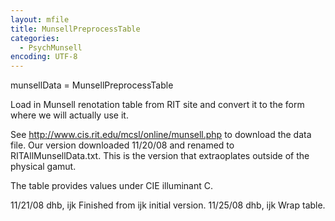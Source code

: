 ```yaml
---
layout: mfile
title: MunsellPreprocessTable
categories:
  - PsychMunsell
encoding: UTF-8
---
```


munsellData = MunsellPreprocessTable

Load in Munsell renotation table from RIT site and convert it to the form where we will
actually use it.

See http://www.cis.rit.edu/mcsl/online/munsell.php to download the data file.  Our version
downloaded 11/20/08 and renamed to RITAllMunsellData.txt.  This is the version that
extraoplates outside of the physical gamut.

The table provides values under CIE illuminant C.

11/21/08  dhb, ijk  Finished from ijk initial version.
11/25/08  dhb, ijk  Wrap table.